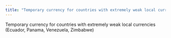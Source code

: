 ```yaml
---
title: "Temporary currency for countries with extremely weak local currencies (Ecuador, Panama, Venezuela, Zimbabwe)"
---
```

Temporary currency for countries with extremely weak local currencies (Ecuador, Panama, Venezuela, Zimbabwe)